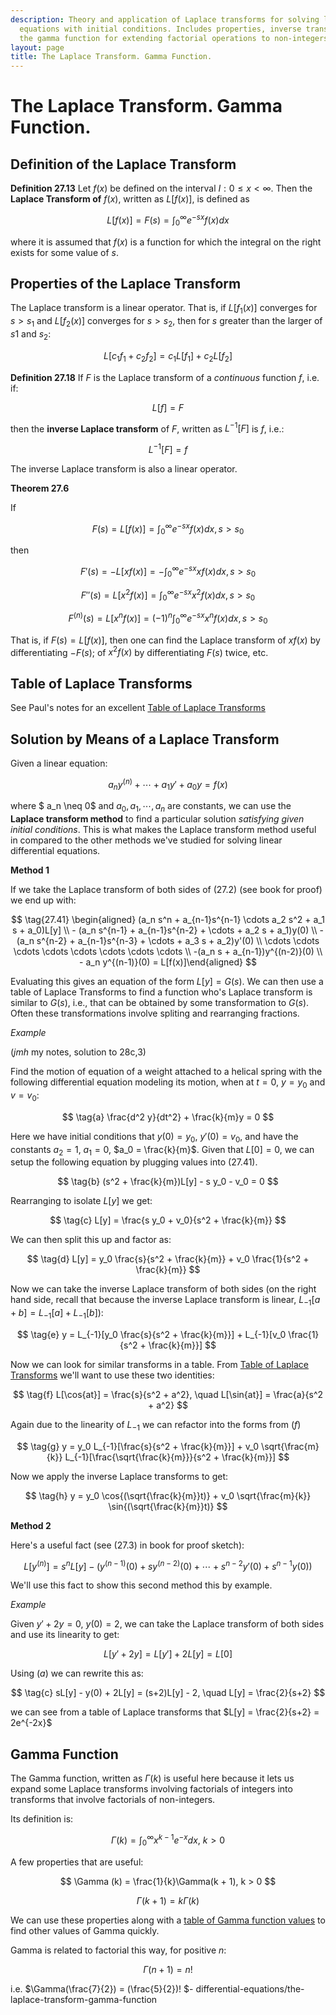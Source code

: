 ```yaml
---
description: Theory and application of Laplace transforms for solving linear differential
  equations with initial conditions. Includes properties, inverse transforms, and
  the gamma function for extending factorial operations to non-integers.
layout: page
title: The Laplace Transform. Gamma Function.
---
```


# The Laplace Transform. Gamma Function.

## Definition of the Laplace Transform

**Definition 27.13** Let $f(x)$ be defined on the interval $I: 0 \leq x \lt \infty$. Then the **Laplace Transform of** $f(x)$, written as $L[f(x)]$, is defined as

$$ \tag{27.14} L[f(x)] = F(s) = \int_0^{\infty} e^{-sx}f(x)dx $$

where it is assumed that $f(x)$ is a function for which the integral on the right exists for some value of $s$.

## Properties of the Laplace Transform

The Laplace transform is a linear operator. That is, if $L[f_1 (x)]$ converges for $s > s_1$ and $L[f_2 (x)]$ converges for $s > s_2$, then for $s$ greater than the larger of $s1$ and $s_2$:

$$ \tag{27.17} L[c_1 f_1 + c_2 f_2] = c_1 L[f_1] + c_2 L[f_2] $$

**Definition 27.18** If $F$ is the Laplace transform of a *continuous* function $f$, i.e. if:

$$ L[f] = F $$

then the **inverse Laplace transform** of $F$, written as $L^{-1}[F]$ is $f$, i.e.:

$$ L^{-1}[F] = f $$

The inverse Laplace transform is also a linear operator.

**Theorem 27.6**

If

$$ \tag{27.61} F(s) = L[f(x)] = \int_0^{\infty} e^{-sx}f(x)dx, s > s_0 $$

then

$$ \tag{27.62} F'(s) = -L[xf(x)] = - \int_0^{\infty} e^{-sx}xf(x)dx, s > s_0 $$

$$  F''(s) = L[x^2 f(x)] = \int_0^{\infty} e^{-sx}x^2 f(x)dx, s > s_0 $$

$$ F^{(n)}(s) = L[x^n f(x)] = (-1)^n \int_0^{\infty} e^{-sx}x^n f(x)dx, s > s_0 $$


That is, if $F(s) = L[f(x)]$, then one can find the Laplace transform of $xf(x)$ by differentiating $-F(s);$ of $x^2 f(x)$ by differentiating $F(s)$ twice, etc.



## Table of Laplace Transforms

See Paul's notes for an excellent [Table of Laplace Transforms](https://tutorial.math.lamar.edu/classes/de/laplace_table.aspx)


## Solution by Means of a Laplace Transform


Given a linear equation:

$$ \tag{27.2} a_n y^{(n)} + \cdots + a_1 y' + a_0y = f(x)$$

where $ a_n \neq 0$ and $a_0, a_1, \cdots, a_n$ are constants, we can use the **Laplace transform method** to find a particular solution *satisfying given initial conditions*. This is what makes the Laplace transform method useful in compared to the other methods we've studied for solving linear differential equations.


**Method 1**

If we take the Laplace transform of both sides of $(27.2)$ (see book for proof) we end up with:

$$ \tag{27.41} \begin{aligned} (a_n s^n + a_{n-1}s^{n-1} \cdots a_2 s^2 + a_1 s + a_0)L[y] \\ - (a_n s^{n-1} + a_{n-1}s^{n-2} + \cdots + a_2 s + a_1)y(0) \\ - (a_n s^{n-2} + a_{n-1}s^{n-3} + \cdots + a_3 s + a_2)y'(0) \\ \cdots \cdots \cdots \cdots \cdots \cdots \cdots \cdots \\ -(a_n s + a_{n-1})y^{(n-2)}(0) \\ - a_n y^{(n-1)}(0)  = L[f(x)]\end{aligned} $$

Evaluating this gives an equation of the form $L[y] = G(s)$. We can then use a table of Laplace Transforms to find a function who's Laplace transform is similar to $G(s)$, i.e., that can be obtained by some transformation to $G(s)$. Often these transformations involve spliting and rearranging fractions.

*Example*

(*jmh* my notes, solution to 28c,3)

Find the motion of equation of a weight attached to a helical spring with the following differential equation modeling its motion, when at $t = 0$, $y = y_0$ and $v = v_0$:

$$ \tag{a} \frac{d^2 y}{dt^2} + \frac{k}{m}y = 0 $$

Here we have initial conditions that $y(0) = y_0$, $y'(0) = v_0$, and have the constants $a_2 = 1$, $a_1 = 0$, $a_0 = \frac{k}{m}$. Given that $L[0] = 0$, we can setup the following equation by plugging values into $(27.41)$.

$$ \tag{b} (s^2 + \frac{k}{m})L[y] - s y_0 - v_0 = 0 $$

Rearranging to isolate $L[y]$ we get:

$$ \tag{c} L[y] = \frac{s y_0 + v_0}{s^2 + \frac{k}{m}} $$

We can then split this up and factor as:

$$ \tag{d} L[y] = y_0 \frac{s}{s^2 + \frac{k}{m}} + v_0 \frac{1}{s^2 + \frac{k}{m}} $$

Now we can take the inverse Laplace transform of both sides (on the right hand side, recall that because the inverse Laplace transform is linear, $L_{-1}[a + b] = L_{-1}[a] + L_{-1}[b]$):

$$ \tag{e} y = L_{-1}[y_0 \frac{s}{s^2 + \frac{k}{m}}] + L_{-1}[v_0 \frac{1}{s^2 + \frac{k}{m}}] $$

Now we can look for similar transforms in a table. From [Table of Laplace Transforms](https://tutorial.math.lamar.edu/classes/de/laplace_table.aspx) we'll want to use these two identities:

$$ \tag{f} L[\cos{at}] = \frac{s}{s^2 + a^2}, \quad  L[\sin{at}] = \frac{a}{s^2 + a^2} $$

Again due to the linearity of $L_{-1}$ we can refactor into the forms from $(f)$

$$ \tag{g} y = y_0 L_{-1}[\frac{s}{s^2 + \frac{k}{m}}] + v_0 \sqrt{\frac{m}{k}} L_{-1}[\frac{\sqrt{\frac{k}{m}}}{s^2 + \frac{k}{m}}] $$

Now we apply the inverse Laplace transforms to get:

$$ \tag{h} y = y_0 \cos{(\sqrt{\frac{k}{m}}t)} + v_0 \sqrt{\frac{m}{k}} \sin{(\sqrt{\frac{k}{m}}t)} $$

**Method 2**

Here's a useful fact (see $(27.3)$ in book for proof sketch):

$$ \tag{a} L[y^{(n)}] = s^n L[y] - (y^{(n-1)}(0) + sy^{(n-2)}(0) + \cdots + s^{n-2}y'(0) + s^{n-1} y(0)) $$

We'll use this fact to show this second method this by example.

*Example*

Given $y' + 2y = 0, ~y(0) = 2$, we can take the Laplace transform of both sides and use its linearity to get:

$$ \tag{b} L[y' + 2y] = L[y'] + 2L[y] = L[0] $$

Using $(a)$ we can rewrite this as:

$$ \tag{c} sL[y] - y(0) + 2L[y] = (s+2)L[y] - 2, \quad L[y] = \frac{2}{s+2} $$

we can see from a table of Laplace transforms that $L[y] = \frac{2}{s+2} = 2e^{-2x}$

## Gamma Function

The Gamma function, written as $\Gamma (k)$ is useful here because it lets us expand some Laplace transforms involving factorials of integers into transforms that involve factorials of non-integers.

Its definition is:

$$ \Gamma (k) = \int_0^{\infty} x^{k-1} e^{-x} dx,~k > 0 $$

A few properties that are useful:

$$ \Gamma (k) = \frac{1}{k}\Gamma(k + 1), k > 0 $$


$$ \Gamma(k + 1) = k \Gamma(k) $$

We can use these properties along with a [table of Gamma function values](https://en.wikipedia.org/wiki/Particular_values_of_the_gamma_function) to find other values of Gamma quickly.

Gamma is related to factorial this way, for positive $n$:

$$ \Gamma(n + 1) = n! $$

i.e. $\Gamma(\frac{7}{2}) = (\frac{5}{2})! $- differential-equations/the-laplace-transform-gamma-function